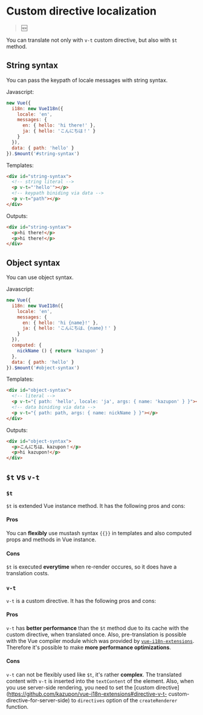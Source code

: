 # Custom directive localization

> :new:

You can translate not only with `v-t` custom directive, but also with `$t`
method.

## String syntax

You can pass the keypath of locale messages with string syntax.

Javascript:


```js
new Vue({
  i18n: new VueI18n({
    locale: 'en',
    messages: {
      en: { hello: 'hi there!' },
      ja: { hello: 'こんにちは！' }
    }
  }),
  data: { path: 'hello' }
}).$mount('#string-syntax')
```

Templates:

```html
<div id="string-syntax">
  <!-- string literal -->
  <p v-t="'hello'"></p>
  <!-- keypath biniding via data -->
  <p v-t="path"></p>
</div>
```

Outputs:

```html
<div id="string-syntax">
  <p>hi there!</p>
  <p>hi there!</p>
</div>
```

## Object syntax

You can use object syntax.

Javascript:

```js
new Vue({
  i18n: new VueI18n({
    locale: 'en',
    messages: {
      en: { hello: 'hi {name}!' },
      ja: { hello: 'こんにちは、{name}！' }
    }
  }),
  computed: {
    nickName () { return 'kazupon' }
  },
  data: { path: 'hello' }
}).$mount('#object-syntax')
```

Templates:

```html
<div id="object-syntax">
  <!-- literal -->
  <p v-t="{ path: 'hello', locale: 'ja', args: { name: 'kazupon' } }"></p>
  <!-- data biniding via data -->
  <p v-t="{ path: path, args: { name: nickName } }"></p>
</div>
```

Outputs:

```html
<div id="object-syntax">
  <p>こんにちは、kazupon！</p>
  <p>hi kazupon!</p>
</div>
```

## `$t` vs `v-t`

### `$t`

`$t` is extended Vue instance method. It has the following pros and cons:

#### Pros

You can **flexibly** use mustash syntax `{{}}` in templates and also computed
props and methods in Vue instance.

#### Cons

`$t` is executed **everytime** when re-render occures, so it does have a
translation costs.

### `v-t`

`v-t` is a custom directive. It has the following pros and cons:

#### Pros

`v-t` has **better performance** than the `$t` method due to its cache with
the custom directive, when translated once. Also, pre-translation is possible
with the Vue compiler module which was provided by
[`vue-i18n-extensions`](https://github.com/kazupon/vue-i18n-extensions).
Therefore it's possible to make **more performance optimizations**.

#### Cons

`v-t` can not be flexibly used like `$t`, it's rather **complex**. The
translated content with `v-t` is inserted into the `textContent` of the
element. Also, when you use server-side rendering, you need to set the [custom
directive](https://github.com/kazupon/vue-i18n-extensions#directive-v-t-
custom-directive-for-server-side) to `directives` option of the
`createRenderer` function.
